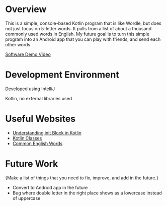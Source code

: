 # Overview

This is a simple, console-based Kotlin program that is like Wordle, but does not just focus on 5-letter words. It pulls from a list of about a thousand commonly used words in English. My future goal is to turn this simple program into an Android app that you can play with friends, and send each other words. 

[Software Demo Video](http://youtube.link.goes.here)

# Development Environment

Developed using IntelliJ

Kotlin, no external libraries used

# Useful Websites

* [Understanding init Block in Kotlin](https://blog.mindorks.com/understanding-init-block-in-kotlin)
* [Kotlin Classes](https://kotlinlang.org/docs/classes.html)
* [Common English Words](https://github.com/dariusk/corpora/blob/master/data/words/common.json)

# Future Work

{Make a list of things that you need to fix, improve, and add in the future.}
* Convert to Android app in the future
* Bug where double letter in the right place shows as a lowercase instead of uppercase
